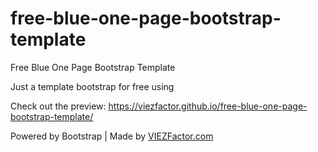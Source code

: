 # free-blue-one-page-bootstrap-template
Free Blue One Page Bootstrap Template

Just a template bootstrap for free using 

Check out the preview: https://viezfactor.github.io/free-blue-one-page-bootstrap-template/

Powered by Bootstrap | Made by <a target="_blank" href="https://viezfactor.com/">VIEZFactor.com</a>
